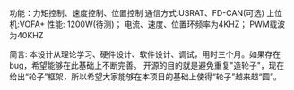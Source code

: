 功能：力矩控制、速度控制、位置控制
通信方式:USRAT、FD-CAN(可选)
上位机:VOFA+
性能:
1200W(待测)；
电流、速度、位置环频率为4KHZ；
PWM载波为40KHZ

简言:
本设计从理论学习、硬件设计、软件设计、调试，用时三个月。如果存在bug，希望能够在此基础上不断完善。
开源的目的就是避免重复"造轮子"，现在给出“轮子”框架，所以希望大家能够在本项目的基础上使得“轮子”越来越“圆”。
